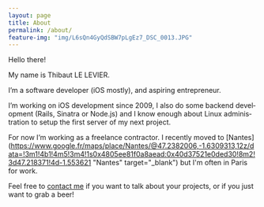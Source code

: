 ```yaml
---
layout: page
title: About
permalink: /about/
feature-img: "img/L6sQn4GyQdSBW7pLgEz7_DSC_0013.JPG"
---
```


Hello there!

My name is Thibaut LE LEVIER.

I’m a soft­ware de­veloper (iOS mostly), and as­pir­ing en­tre­pren­eur.

I’m work­ing on iOS de­vel­op­ment since 2009, I also do some backend de­vel­op­ment (Rails, Sinatra or Node.js) and I know enough about Linux ad­min­is­tra­tion to setup the first server of my next pro­ject.

For now I’m work­ing as a freel­ance con­tractor. I recently moved to [Nantes](https://www.google.fr/maps/place/Nantes/@47.2382006,-1.6309313,12z/data=!3m1!4b1!4m5!3m4!1s0x4805ee81f0a8aead:0x40d37521e0ded30!8m2!3d47.218371!4d-1.553621 "Nantes" target="_blank") but I'm often in Paris for work.

Feel free to [con­tact me](/contact/) if you want to talk about your pro­jects, or if you just want to grab a beer!